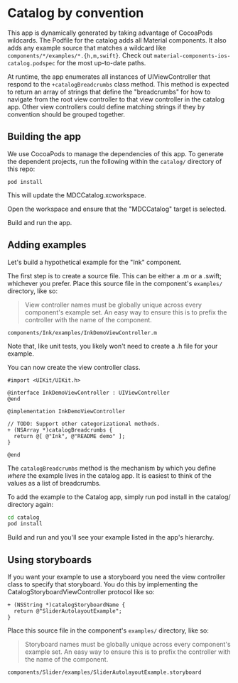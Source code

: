 # Catalog by convention

This app is dynamically generated by taking advantage of CocoaPods wildcards. The Podfile for the
catalog adds all Material components. It also adds any example source that matches a wildcard like
`components/*/examples/*.{h,m,swift}`. Check out `material-components-ios-catalog.podspec` for the
most up-to-date paths.

At runtime, the app enumerates all instances of UIViewController that respond to the
`+catalogBreadcrumbs` class method. This method is expected to return an array of strings that
define the "breadcrumbs" for how to navigate from the root view controller to that view controller
in the catalog app. Other view controllers could define matching strings if they by convention
should be grouped together.

## Building the app

We use CocoaPods to manage the dependencies of this app. To generate the dependent projects, run
the following within the `catalog/` directory of this repo:

    pod install

This will update the MDCCatalog.xcworkspace.

Open the workspace and ensure that the "MDCCatalog" target is selected.

Build and run the app.

## Adding examples

Let's build a hypothetical example for the "Ink" component.

The first step is to create a source file. This can be either a .m or a .swift; whichever you
prefer. Place this source file in the component's `examples/` directory, like so:

> View controller names must be globally unique across every component's example set. An easy way
> to ensure this is to prefix the controller with the name of the component.

    components/Ink/examples/InkDemoViewController.m

Note that, like unit tests, you likely won't need to create a .h file for your example.

You can now create the view controller class.

    #import <UIKit/UIKit.h>

    @interface InkDemoViewController : UIViewController
    @end

    @implementation InkDemoViewController

    // TODO: Support other categorizational methods.
    + (NSArray *)catalogBreadcrumbs {
      return @[ @"Ink", @"README demo" ];
    }

    @end

The `catalogBreadcrumbs` method is the mechanism by which you define *where* the example lives in
the catalog app. It is easiest to think of the values as a list of breadcrumbs.

To add the example to the Catalog app, simply run pod install in the catalog/ directory again:

~~~bash
cd catalog
pod install
~~~

Build and run and you'll see your example listed in the app's hierarchy.

## Using storyboards

If you want your example to use a storyboard you need the view controller class to specify that
storyboard. You do this by implementing the CatalogStoryboardViewController protocol like so:

    + (NSString *)catalogStoryboardName {
      return @"SliderAutolayoutExample";
    }

Place this source file in the component's `examples/` directory, like so:

> Storyboard names must be globally unique across every component's example set. An easy way
> to ensure this is to prefix the controller with the name of the component.

    components/Slider/examples/SliderAutolayoutExample.storyboard

